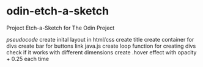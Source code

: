 # odin-etch-a-sketch
Project Etch-a-Sketch for The Odin Project

*pseudocode*
create inital layout in html/css
    create title
    create container for divs
    create bar for buttons
link java.js
create loop function for creating divs 
check if it works with different dimensions
create .hover effect with opacity + 0.25 each time
